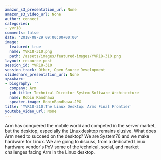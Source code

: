 ```yaml
---
amazon_s3_presentation_url: None
amazon_s3_video_url: None
author: connect
categories:
- yvr18
comments: false
date: '2018-08-29 09:00:00+00:00'
image:
  featured: true
  name: YVR18-310.png
  path: /assets/images/featured-images/YVR18-310.png
layout: resource-post
session_id: YVR18-310
session_track: Other, Open Source Development
slideshare_presentation_url: None
speakers:
- biography: ''
  company: Arm
  job-title: Technical Director System Software Architecture
  name: Robin Randhawa
  speaker-image: RobinRandhawa.JPG
title: 'YVR18-310:The Linux Desktop: Arms Final Frontier'
youtube_video_url: None
---
```


Arm has conquered the mobile world and competed in the server market, but the desktop, especially the Linux desktop remains elusive.  What does Arm need to succeed on the desktop?  We are System76 and we make hardware for Linux. We are going to discuss, from a dedicated Linux hardware vendor's PoV some of the technical, social, and market challenges facing Arm in the Linux desktop.